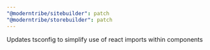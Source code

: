 ```yaml
---
"@moderntribe/sitebuilder": patch
"@moderntribe/storebuilder": patch
---
```


Updates tsconfig to simplify use of react imports within components